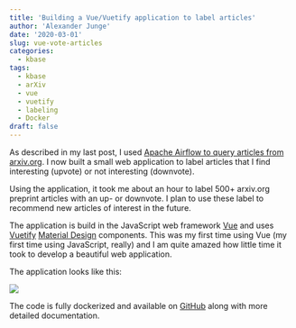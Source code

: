 ```yaml
---
title: 'Building a Vue/Vuetify application to label articles'
author: 'Alexander Junge'
date: '2020-03-01'
slug: vue-vote-articles
categories:
  - kbase
tags:
  - kbase
  - arXiv
  - vue
  - vuetify
  - labeling
  - Docker
draft: false
---
```


As described in my last post, I used [Apache Airflow to query articles from arxiv.org](/blog/arxiv-airflow-fastapi-psql/).
I now built a small web application to label articles that I find interesting (upvote)
or not interesting (downvote).

Using the application, it took me about an hour to label 500+ arxiv.org preprint articles
with an up- or downvote.
I plan to use these label to recommend new articles of interest in the future.

The application is build in the JavaScript web framework [Vue](https://vuejs.org) and
uses [Vuetify](https://vuetifyjs.com/en/) [Material Design](https://en.wikipedia.org/wiki/Material_Design) components.
This was my first time using Vue (my first time using JavaScript, really) and
I am quite amazed how little time it took to develop a beautiful web application.

The application looks like this:

![](/posts/2020-03-01/vue_app.png)

The code is fully dockerized and available on [GitHub](https://github.com/JungeAlexander/kbase/tree/user_ratings)
along with more detailed documentation.

